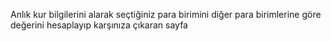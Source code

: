 
Anlık kur bilgilerini alarak seçtiğiniz para birimini diğer para birimlerine göre değerini hesaplayıp karşınıza çıkaran sayfa

